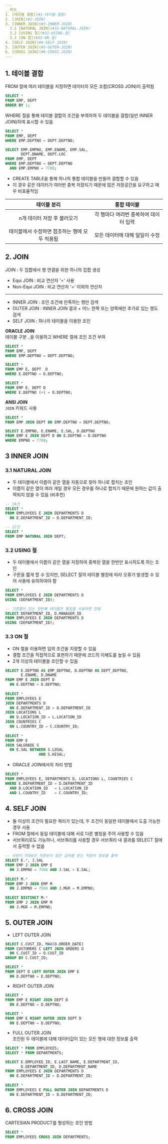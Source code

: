 ```yaml
---
__목차__
1. [테이블 결합](#1-테이블-결합)  
2. [JOIN](#2-JOIN)  
3. [INNER JOIN](#3-INNER-JOIN)  
  3.1 [NATURAL JOIN](#31-NATURAL-JOIN)  
  3.2 [USING 절](#32-USING-절)  
  3.3 [ON 절](#33-ON-절)  
4. [SELF JOIN](#4-SELF-JOIN)  
5. [OUTER JOIN](#5-OUTER-JOIN)  
6. [CROSS JOIN](#6-CROSS-JOIN)
---
```


## 1. 테이블 결합
FROM 절에 여러 테이블을 지정하면 데이터의 모든 조합(CROSS JOIN)이 출력됨
```SQL
SELECT *
FROM EMP, DEPT
ORDER BY 1;
```

WHERE 절을 통해 테이블 결합의 조건을 부여하여 두 테이블을 결합(일반 INNER JOIN)하여 표시할 수 있음
```SQL
SELECT *
FROM EMP, DEPT
WHERE EMP.DEPTNO = DEPT.DEPTNO;

SELECT EMP.EMPNO, EMP.ENAME, EMP.SAL,
       DEPT.DNAME, DEPT.LOC
FROM EMP, DEPT
WHERE EMP.DEPTNO = DEPT.DEPTNO
  AND EMP.EMPNO = 7788;
```

* CREATE TABLE을 통해 하나의 통합 테이블을 만들어 결합할 수 있음
* 이 경우 같은 데이터가 여러번 중복 저장되기 때문에 많은 저장공간을 요구하고 매우 비효율적임

| 테이블 분리 | 통합 테이블 |
|:---:|:---:|
| n개 데이터 저장 후 불러오기 | 각 행마다 여러번 중복하여 데이터 입력 |
| 테이블에서 수정하면 참조하는 행에 모두 적용됨 | 모든 데이터에 대해 일일이 수정 |


## 2. JOIN
JOIN : 두 집합에서 행 연결을 위한 하나의 집합 생성
* Equi JOIN : 비교 연산자 '=' 사용
* Non-Equi JOIN : 비교 연산자 '=' 이외의 연산자  
---
* INNER JOIN : 조인 조건에 만족하는 행만 검색
* OUTER JOIN : INNER JOIN 결과 + 어느 한쪽 또는 양쪽에만 추가로 있는 행도 검색
* SELF JOIN : 하나의 테이블을 이용한 조인

__ORACLE JOIN__  
테이블 구분 ```,```을 이용하고 WHERE 절에 조인 조건 부여
```SQL
SELECT *
FROM EMP, DEPT
WHERE EMP.DEPTNO = DEPT.DEPTNO;

SELECT *
FROM EMP E, DEPT  D
WHERE E.DEPTNO = D.DEPTNO; 

SELECT *
FROM EMP E, DEPT D
WHERE E.DEPTNO (+) = D.DEPTNO;
```

__ANSI JOIN__  
```JOIN``` 키워드 사용
```SQL
SELECT *
FROM EMP JOIN DEPT ON EMP.DEPTNO = DEPT.DEPTNO;

SELECT E.EMPNO, E.ENAME, E.SAL, D.DEPTNO
FROM EMP E JOIN DEPT D ON E.DEPTNO = D.DEPTNO
WHERE EMPNO = 7788;
```

## 3 INNER JOIN
### 3.1 NATURAL JOIN
* 두 테이블에서 이름이 같은 열을 자동으로 찾아 하나로 합치는 조인
* 이름이 같은 열이 여러 개일 경우 모든 경우를 하나로 합치기 때문에 원하는 값이 출력되지 않을 수 있음 (비추천)
```SQL
-- 19건
SELECT *
FROM EMPLOYEES E JOIN DEPARTMENTS D
  ON E.DEPARTMENT_ID = D.DEPARTMENT_ID;

-- 12건
SELECT *
FROM EMP NATURAL JOIN DEPT;
```

### 3.2 USING 절
* 두 테이블에서 이름이 같은 열을 지정하여 중복된 열을 한번만 표시하도록 하는 조인
* 구문을 짧게 할 수 있지만, SELECT 절의 테이블 별칭에 따라 오류가 발생할 수 있어 사용에 유의하여야 함
```SQL
SELECT * 
FROM EMPLOYEES E JOIN DEPARTMENTS D 
USING (DEPARTMENT_ID);

-- 기준열이 있는 첫번째 테이블은 별칭을 사용하면 안됨
SELECT DEPARTMENT_ID, D.MANAGER_ID 
FROM EMPLOYEES E JOIN DEPARTMENTS D
USING (DEPARTMENT_ID);
```

### 3.3 ON 절
* ON 절을 이용하면 임의 조건을 지정할 수 있음
* 결합 조건을 직접적으로 표현하기 때문에 코드의 이해도를 높일 수 있음
* 2개 이상의 테이블을 조인할 수 있음
```SQL
SELECT E.DEPTNO AS EMP_DEPTNO, D.DEPTNO AS DEPT_DEPTNO,
       E.ENAME, D.DNAME
FROM EMP E JOIN DEPT D
  ON E.DEPTNO > D.DEPTNO;
  
SELECT *
FROM EMPLOYEES E
JOIN DEPARTMENTS D 
  ON E.DEPARTMENT_ID = D.DEPARTMENT_ID
JOIN LOCATIONS L
  ON D.LOCATION_ID = L.LOCATION_ID
JOIN COUNTRIES C
  ON L.COUNTRY_ID = C.COUNTRY_ID;
  
SELECT *
FROM EMP E
JOIN SALGRADE S
  ON E.SAL BETWEEN S.LOSAL
               AND S.HISAL;
```

* ORACLE JOIN에서의 처리 방법
```SQL
SELECT * 
FROM EMPLOYEES E, DEPARTMENTS D, LOCATIONS L, COUNTRIES C
WHERE E.DEPARTMENT_ID = D.DEPARTMENT_ID
  AND D.LOCATION_ID   = L.LOCATION_ID
  AND L.COUNTRY_ID    = C.COUNTRY_ID;
```


## 4. SELF JOIN
* 둘 이상의 조건이 필요한 쿼리가 있는데, 두 조건이 동일한 테이블에서 도출 가능한 경우 사용
* FROM 절에서 동일 테이블에 대해 서로 다른 별칭을 주어 사용할 수 있음
* 서브쿼리로도 가능하나, 서브쿼리를 사용할 경우 서브쿼리 내 결과를 SELECT 절에서 출력할 수 없음
```SQL
-- 사번이 7566인 직원보다 많은 급여를 받는 직원의 정보를 출력
SELECT E.*, J.SAL
FROM EMP J JOIN EMP E
  ON J.EMPNO = 7566 AND J.SAL < E.SAL;
  
SELECT M.*
FROM EMP J JOIN EMP M
  ON J.EMPNO = 7566 AND J.MGR = M.EMPNO;
  
SELECT DISTINCT M.*
FROM EMP J JOIN EMP M
  ON J.MGR = M.EMPNO;
```


## 5. OUTER JOIN
* LEFT OUTER JOIN
```SQL
SELECT C.CUST_ID, MAX(O.ORDER_DATE)
FROM CUSTOMERS C LEFT JOIN ORDERS O
  ON C.CUST_ID = O.CUST_ID
GROUP BY C.CUST_ID;

SELECT *
FROM DEPT D LEFT OUTER JOIN EMP E
  ON D.DEPTNO = E.DEPTNO;
```

* RIGHT OUTER JOIN
```SQL
SELECT *
FROM EMP E RIGHT JOIN DEPT D 
  ON E.DEPTNO = D.DEPTNO;
  
SELECT *
FROM EMP E RIGHT OUTER JOIN DEPT D
  ON E.DEPTNO = D.DEPTNO;
```

* FULL OUTER JOIN  
조인된 두 테이블에 대해 데이터값이 있는 모든 행에 대한 정보를 출력
```SQL
SELECT * FROM EMPLOYEES;
SELECT * FROM DEPARTMENTS;

SELECT E.EMPLOYEE_ID, E.LAST_NAME, E.DEPARTMENT_ID,
       D.DEPARTMENT_ID, D.DEPARTMENT_NAME
FROM EMPLOYEES E JOIN DEPARTMENTS D
  ON E.DEPARTMENT_ID = D.DEPARTMENT_ID;
  
SELECT *
FROM EMPLOYEES E FULL OUTER JOIN DEPARTMENTS D
  ON E.DEPARTMENT_ID = D.DEPARTMENT_ID;
```


## 6. CROSS JOIN
CARTESIAN PRODUCT를 형성하는 조인 방법
```SQL
SELECT *
FROM EMPLOYEES CROSS JOIN DEPARTMENTS;
```
